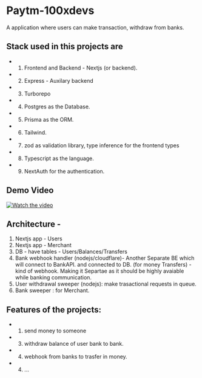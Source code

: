 # Paytm-100xdevs 

A application where users can make transaction, withdraw from banks.

## Stack used in this projects are

- 1. Frontend and Backend - Nextjs (or backend).
- 2. Express - Auxilary backend
- 3. Turborepo
- 4. Postgres as the Database.
- 5. Prisma as the ORM.
- 6. Tailwind.
- 7. zod as validation library, type inference for the frontend types
- 8. Typescript as the language.
- 9. NextAuth for the authentication.

## Demo Video

[![Watch the video](https://img.youtube.com/vi/T9_SrmFPMdw/maxresdefault.jpg)](https://youtu.be/T9_SrmFPMdw)


## Architecture - 

1. Nextjs app - Users 
2. Nextjs app - Merchant
3. DB - have tables - Users/Balances/Transfers
4. Bank webhook handler (nodejs/cloudflare)- Another Separate BE which will connect to BankAPI. and connected to 
DB. (for money Transfers) - kind of 
webhook. Making it Separtae as it should be highly avaiable while banking communication.
5. User withdrawal sweeper (nodejs): make trasactional requests in queue.
6. Bank sweeper : for Merchant. 


## Features of the projects:

- 1. send money to someone
- 3. withdraw balance of user bank to bank.
- 4. webhook from banks to trasfer in money.  
- 4. ...